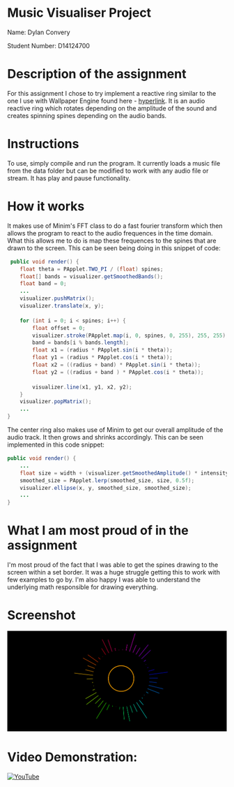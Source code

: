 # Music Visualiser Project

Name: Dylan Convery

Student Number: D14124700

# Description of the assignment
For this assignment I chose to try implement a reactive ring similar to the one I use with Wallpaper
Engine found here - [hyperlink](https://steamcommunity.com/sharedfiles/filedetails/?id=1081733658). It is an audio
reactive ring which rotates depending on the amplitude of the sound and creates spinning spines depending
on the audio bands.

# Instructions
To use, simply compile and run the program. It currently loads a music file from the data folder but can be
modified to work with any audio file or stream. It has play and pause functionality.

# How it works
It makes use of Minim's FFT class to do a fast fourier transform which then allows the program to react to the 
audio frequences in the time domain. What this allows me to do is map these frequences to the spines that 
are drawn to the screen. This can be seen being doing in this snippet of code: 

```Java
 public void render() {
    float theta = PApplet.TWO_PI / (float) spines; 
    float[] bands = visualizer.getSmoothedBands(); 
    float band = 0;
    ...
    visualizer.pushMatrix(); 
    visualizer.translate(x, y); 

    for (int i = 0; i < spines; i++) {
        float offset = 0; 
        visualizer.stroke(PApplet.map(i, 0, spines, 0, 255), 255, 255); 
        band = bands[i % bands.length];
        float x1 = (radius * PApplet.sin(i * theta));
        float y1 = (radius * PApplet.cos(i * theta));
        float x2 = ((radius + band) * PApplet.sin(i * theta));
        float y2 = ((radius + band ) * PApplet.cos(i * theta));

        visualizer.line(x1, y1, x2, y2);
    }
    visualizer.popMatrix();
    ...
}
```

The center ring also makes use of Minim to get our overall amplitude of the audio track. It then grows and
shrinks accordingly. This can be seen implemented in this code snippet:

```Java
public void render() {
    ...
    float size = width + (visualizer.getSmoothedAmplitude() * intensity);
    smoothed_size = PApplet.lerp(smoothed_size, size, 0.5f);
    visualizer.ellipse(x, y, smoothed_size, smoothed_size);
    ...
}
```


# What I am most proud of in the assignment
I'm most proud of the fact that I was able to get the spines drawing to the screen within a set border. It was
a huge struggle getting this to work with few examples to go by. I'm also happy I was able to understand the 
underlying math responsible for drawing everything.

# Screenshot
![screenshot](images/image.png)

# Video Demonstration:

[![YouTube](https://img.youtube.com/vi/i4wQ0VKXoTI/0.jpg)](https://youtu.be/i4wQ0VKXoTI)

